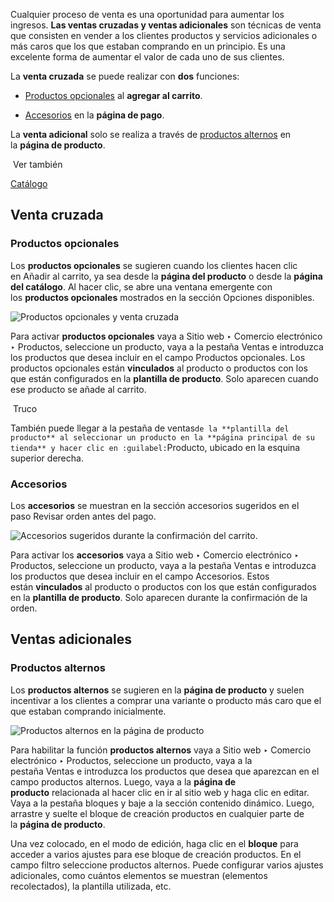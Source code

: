 Cualquier proceso de venta es una oportunidad para aumentar los ingresos. **Las ventas cruzadas y ventas adicionales** son técnicas de venta que consisten en vender a los clientes productos y servicios adicionales o más caros que los que estaban comprando en un principio. Es una excelente forma de aumentar el valor de cada uno de sus clientes.

La **venta cruzada** se puede realizar con **dos** funciones:

- [Productos opcionales](https://www.odoo.com/documentation/17.0/es/applications/websites/ecommerce/managing_products/cross_upselling.html#cross-upselling-optional) al **agregar al carrito**.
    
- [Accesorios](https://www.odoo.com/documentation/17.0/es/applications/websites/ecommerce/managing_products/cross_upselling.html#cross-upselling-accessory) en la **página de pago**.
    

La **venta adicional** solo se realiza a través de [productos alternos](https://www.odoo.com/documentation/17.0/es/applications/websites/ecommerce/managing_products/cross_upselling.html#cross-upselling-alternative) en la **página de producto**.

 Ver también

[Catálogo](https://www.odoo.com/documentation/17.0/es/applications/websites/ecommerce/managing_products/catalog.html)

## Venta cruzada[](https://www.odoo.com/documentation/17.0/es/applications/websites/ecommerce/managing_products/cross_upselling.html#cross-selling "Enlazar permanentemente con este título")

### Productos opcionales[](https://www.odoo.com/documentation/17.0/es/applications/websites/ecommerce/managing_products/cross_upselling.html#optional-products "Enlazar permanentemente con este título")

Los **productos opcionales** se sugieren cuando los clientes hacen clic en Añadir al carrito, ya sea desde la **página del producto** o desde la **página del catálogo**. Al hacer clic, se abre una ventana emergente con los **productos opcionales** mostrados en la sección Opciones disponibles.

![Productos opcionales y venta cruzada](https://www.odoo.com/documentation/17.0/es/_images/cross_upselling-cart.png)

Para activar **productos opcionales** vaya a Sitio web ‣ Comercio electrónico ‣ Productos, seleccione un producto, vaya a la pestaña Ventas e introduzca los productos que desea incluir en el campo Productos opcionales. Los productos opcionales están **vinculados** al producto o productos con los que están configurados en la **plantilla de producto**. Solo aparecen cuando ese producto se añade al carrito.

 Truco

También puede llegar a la pestaña de ventas`de la **plantilla del producto** al seleccionar un producto en la **página principal de su tienda** y hacer clic en :guilabel:`Producto, ubicado en la esquina superior derecha.

### Accesorios[](https://www.odoo.com/documentation/17.0/es/applications/websites/ecommerce/managing_products/cross_upselling.html#accessory-products "Enlazar permanentemente con este título")

Los **accesorios** se muestran en la sección accesorios sugeridos en el paso Revisar orden antes del pago.

![Accesorios sugeridos durante la confirmación del carrito.](https://www.odoo.com/documentation/17.0/es/_images/cross_upselling-checkout.png)

Para activar los **accesorios** vaya a Sitio web ‣ Comercio electrónico ‣ Productos, seleccione un producto, vaya a la pestaña Ventas e introduzca los productos que desea incluir en el campo Accesorios. Estos están **vinculados** al producto o productos con los que están configurados en la **plantilla de producto**. Solo aparecen durante la confirmación de la orden.

## Ventas adicionales[](https://www.odoo.com/documentation/17.0/es/applications/websites/ecommerce/managing_products/cross_upselling.html#upselling "Enlazar permanentemente con este título")

### Productos alternos[](https://www.odoo.com/documentation/17.0/es/applications/websites/ecommerce/managing_products/cross_upselling.html#alternative-products "Enlazar permanentemente con este título")

Los **productos alternos** se sugieren en la **página de producto** y suelen incentivar a los clientes a comprar una variante o producto más caro que el que estaban comprando inicialmente.

![Productos alternos en la página de producto](https://www.odoo.com/documentation/17.0/es/_images/cross_upselling-alternative.png)

Para habilitar la función **productos alternos** vaya a Sitio web ‣ Comercio electrónico ‣ Productos, seleccione un producto, vaya a la pestaña Ventas e introduzca los productos que desea que aparezcan en el campo productos alternos. Luego, vaya a la **página de producto** relacionada al hacer clic en ir al sitio web y haga clic en editar. Vaya a la pestaña bloques y baje a la sección contenido dinámico. Luego, arrastre y suelte el bloque de creación productos en cualquier parte de la **página de producto**.

Una vez colocado, en el modo de edición, haga clic en el **bloque** para acceder a varios ajustes para ese bloque de creación productos. En el campo filtro seleccione productos alternos. Puede configurar varios ajustes adicionales, como cuántos elementos se muestran (elementos recolectados), la plantilla utilizada, etc.